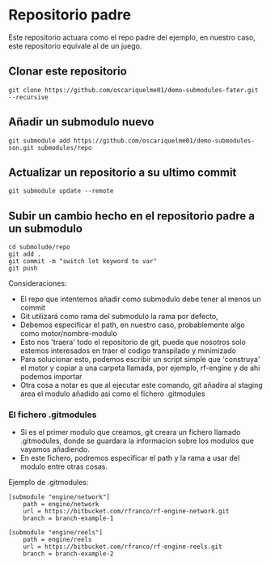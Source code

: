 # Repositorio padre
Este repositorio actuara como el repo padre del ejemplo, en nuestro caso, este repositorio equivale al de un juego.

## Clonar este repositorio
`
git clone https://github.com/oscariquelme01/demo-submodules-fater.git --recursive
`

## Añadir un submodulo nuevo
`
git submodule add https://github.com/oscariquelme01/demo-submodules-son.git submodules/repo
`

## Actualizar un repositorio a su ultimo commit
`
git submodule update --remote
`

## Subir un cambio  hecho en el repositorio padre a un submodulo
```
cd submolude/repo
git add .
git commit -m "switch let keyword to var"
git push
```

Consideraciones:

- El repo que intentemos añadir como submodulo debe tener al menos un commit
- Git utilizará como rama del submodulo la rama por defecto, 
- Debemos especificar el path, en nuestro caso, probablemente algo como motor/nombre-modulo
- Esto nos 'traera' todo el repositorio de git, puede que nosotros solo estemos interesados en traer el codigo transpilado y minimizado
- Para solucionar esto, podemos escribir un script simple que 'construya' el motor y copiar a una carpeta llamada, por ejemplo, rf-engine y de ahi podemos importar
- Otra cosa a notar es que al ejecutar este comando, git añadira al staging area el modulo añadido asi como el fichero .gitmodules

### El fichero .gitmodules
- Si es el primer modulo que creamos, git creara un fichero llamado .gitmodules, donde se guardara la informacion sobre los modulos que vayamos añadiendo.
- En este fichero, podremos especificar el path y la rama a usar del modulo entre otras cosas.

Ejemplo de .gitmodules:

```
[submodule "engine/network"]
    path = engine/network
    url = https://bitbucket.com/rfranco/rf-engine-network.git
    branch = branch-example-1

[submodule "engine/reels"]
    path = engine/reels
    url = https://bitbucket.com/rfranco/rf-engine-reels.git
    branch = branch-example-2
```
